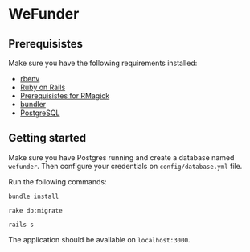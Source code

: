 # WeFunder

## Prerequisistes

Make sure you have the following requirements installed:

- [rbenv](https://github.com/rbenv/rbenv)
- [Ruby on Rails](https://rubyonrails.org/)
- [Prerequisistes for RMagick](https://github.com/rmagick/rmagick)
- [bundler](https://bundler.io/)
- [PostgreSQL](https://www.postgresql.org/)

## Getting started

Make sure you have Postgres running and create a database named `wefunder`. Then configure your credentials on `config/database.yml` file.

Run the following commands:

```
bundle install
```

```
rake db:migrate
```

```
rails s
```

The application should be available on `localhost:3000`.
